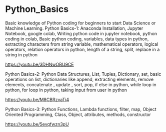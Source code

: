 # Python_Basics
Basic knowledge of Python coding for beginners to start Data Science or Machine Learning.
Python Basics-1:
Anaconda Installation, Jupyter Notebook, google colab, Writing python code in jupyter notebook, python coding in colab, Basic python coding, variables, data types in python, extracting characters from string variable, mathematical operators, logical operators, relation operators in python, length of a string, split, replace in a string in python

https://youtu.be/3DHNwOBU9CE

Python Basics-2:
Python Data Structures, List, Tuples, Dictionary, set, basic operations on list, dictionaries like append, extracting elements, remove elements, concatenate , update , sort, pop, if else in python, while loop in python, for loop in python, taking input from user in python

https://youtu.be/M8CBRzvaTi4

Python Basics-3:
Python Functions, Lambda functions, filter, map, Object Oriented Programming, Class, Object, attributes, methods, constructor

https://youtu.be/5evqfwzn3pU
